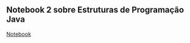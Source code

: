 ## Notebook 2 sobre Estruturas de Programação Java

[Notebook](notebook/lab02-java-estruturas-ra223406.ipynb)